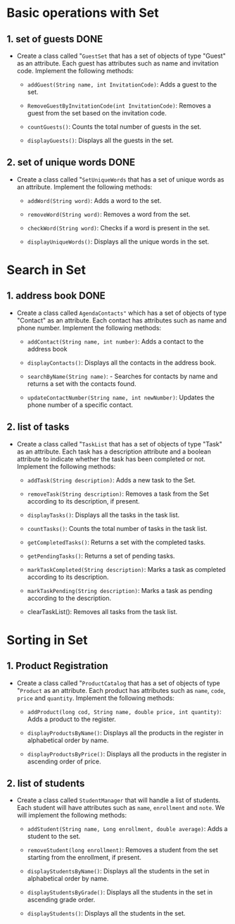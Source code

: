 # Basic operations with Set

## 1. set of guests DONE

- Create a class called "``GuestSet`` that has a set of objects of type "Guest" as an attribute. Each guest has attributes such as name and invitation code. Implement the following methods:

    - ``addGuest(String name, int InvitationCode)``: Adds a guest to the set.

    - ``RemoveGuestByInvitationCode(int InvitationCode)``: Removes a guest from the set based on the invitation code.

    - ``countGuests()``: Counts the total number of guests in the set.

    - ``displayGuests()``: Displays all the guests in the set.

## 2. set of unique words DONE

- Create a class called "``SetUniqueWords`` that has a set of unique words as an attribute. Implement the following methods:

    - ``addWord(String word)``: Adds a word to the set.

    - ``removeWord(String word)``: Removes a word from the set.

    - ``checkWord(String word)``: Checks if a word is present in the set.

    - ``displayUniqueWords()``: Displays all the unique words in the set.

# Search in Set

## 1. address book DONE

- Create a class called ``AgendaContacts"`` which has a set of objects of type "Contact" as an attribute. Each contact has attributes such as name and phone number. Implement the following methods:

    - ``addContact(String name, int number)``: Adds a contact to the address book

    - ``displayContacts()``: Displays all the contacts in the address book.

    - ``searchByName(String name)``: - Searches for contacts by name and returns a set with the contacts found.

    - ``updateContactNumber(String name, int newNumber)``: Updates the phone number of a specific contact.

## 2. list of tasks

- Create a class called "``TaskList`` that has a set of objects of type "Task" as an attribute. Each task has a description attribute and a boolean attribute to indicate whether the task has been completed or not. Implement the following methods:

    - ``addTask(String description)``: Adds a new task to the Set.

    - ``removeTask(String description)``: Removes a task from the Set according to its description, if present.

    - ``displayTasks()``: Displays all the tasks in the task list.

    - ``countTasks()``: Counts the total number of tasks in the task list.

    - ``getCompletedTasks()``: Returns a set with the completed tasks.

    - ``getPendingTasks()``: Returns a set of pending tasks.

    - ``markTaskCompleted(String description)``: Marks a task as completed according to its description.

    - ``markTaskPending(String description)``: Marks a task as pending according to the description.

    - clearTaskList(): Removes all tasks from the task list.

# Sorting in Set

## 1. Product Registration

- Create a class called "``ProductCatalog`` that has a set of objects of type "``Product`` as an attribute. Each product has attributes such as ``name``, ``code``, ``price`` and ``quantity``. Implement the following methods:

    - ``addProduct(long cod, String name, double price, int quantity)``: Adds a product to the register.

    - ``displayProductsByName()``: Displays all the products in the register in alphabetical order by name.

    - ``displayProductsByPrice()``: Displays all the products in the register in ascending order of price.

## 2. list of students

- Create a class called ``StudentManager`` that will handle a list of students. Each student will have attributes such as ``name``, ``enrollment`` and ``note``. We will implement the following methods:

    - ``addStudent(String name, Long enrollment, double average)``: Adds a student to the set.

    - ``removeStudent(long enrollment)``: Removes a student from the set starting from the enrollment, if present.

    - ``displayStudentsByName()``: Displays all the students in the set in alphabetical order by name.

    - ``displayStudentsByGrade()``: Displays all the students in the set in ascending grade order.

    - ``displayStudents()``: Displays all the students in the set.
